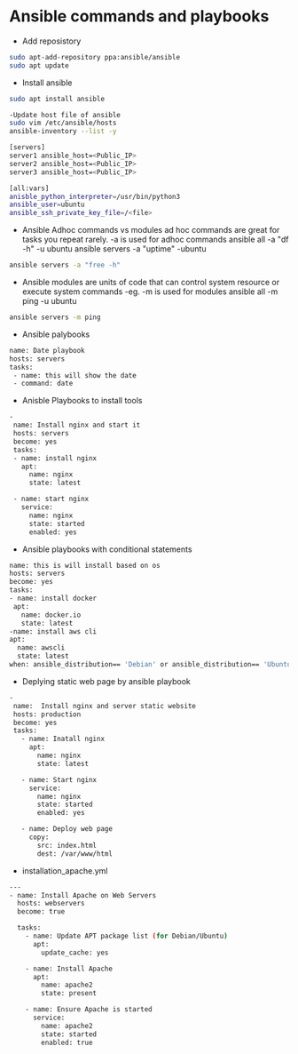# Ansible commands and playbooks
- Add reposistory
```bash
sudo apt-add-repository ppa:ansible/ansible
sudo apt update
  ```
- Install ansible
```bash
sudo apt install ansible
```
```bash
-Update host file of ansible
sudo vim /etc/ansible/hosts
ansible-inventory --list -y
```
```bash
[servers]
server1 ansible_host=<Public_IP>
server2 ansible_host=<Public_IP>
server3 ansible_host=<Public_IP>

[all:vars]
anisble_python_interpreter=/usr/bin/python3
ansible_user=ubuntu
ansible_ssh_private_key_file=/<file>
```
- Ansible Adhoc commands vs modules
ad hoc commands are great for tasks you repeat rarely.
-a is used for adhoc commands ansible all -a "df -h" -u ubuntu ansible servers -a "uptime" -ubuntu
```bash
ansible servers -a "free -h"
```
- Ansible modules are units of code that can control system resource or execute system commands
-eg.
-m is used for modules ansible all -m ping -u ubuntu
```bash
ansible servers -m ping
```
- Ansible palybooks
```bash
name: Date playbook
hosts: servers
tasks:
 - name: this will show the date
 - command: date
```
- Anisble Playbooks to install tools
```bash
-
 name: Install nginx and start it
 hosts: servers
 become: yes
 tasks:
 - name: install nginx
   apt:
     name: nginx
     state: latest

 - name: start nginx
   service:
     name: nginx
     state: started
     enabled: yes

```
- Ansible playbooks with conditional statements
```bash
name: this is will install based on os
hosts: servers
become: yes
tasks:
- name: install docker
 apt:
   name: docker.io
   state: latest
-name: install aws cli
apt:
  name: awscli
  state: latest
when: ansible_distribution== 'Debian' or ansible_distribution== 'Ubuntu'
```
- Deplying static web page by ansible playbook
```bash
-
 name:  Install nginx and server static website
 hosts: production
 become: yes
 tasks:
   - name: Inatall nginx
     apt:
       name: nginx
       state: latest

   - name: Start nginx
     service:
       name: nginx
       state: started
       enabled: yes

   - name: Deploy web page
     copy:
       src: index.html
       dest: /var/www/html
``` 
- installation_apache.yml
```bash
---
- name: Install Apache on Web Servers
  hosts: webservers
  become: true

  tasks:
    - name: Update APT package list (for Debian/Ubuntu)
      apt:
        update_cache: yes

    - name: Install Apache
      apt:
        name: apache2
        state: present

    - name: Ensure Apache is started
      service:
        name: apache2
        state: started
        enabled: true
```
